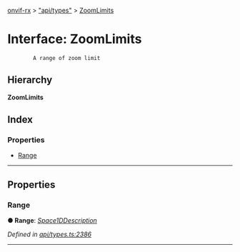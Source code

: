 [onvif-rx](../README.md) > ["api/types"](../modules/_api_types_.md) > [ZoomLimits](../interfaces/_api_types_.zoomlimits.md)

# Interface: ZoomLimits

```
        A range of zoom limit
```

## Hierarchy

**ZoomLimits**

## Index

### Properties

* [Range](_api_types_.zoomlimits.md#range)

---

## Properties

<a id="range"></a>

###  Range

**● Range**: *[Space1DDescription](_api_types_.space1ddescription.md)*

*Defined in [api/types.ts:2386](https://github.com/patrickmichalina/onvif-rx/blob/f117e44/src/api/types.ts#L2386)*

___

